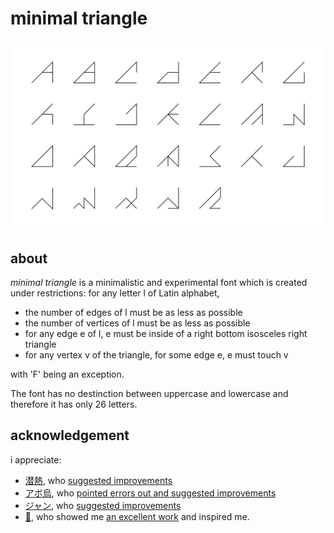 # minimal triangle

![preview](/images/preview.png)

## about
*minimal triangle* is a minimalistic and experimental font which is created under restrictions: for any letter l of Latin alphabet,

- the number of edges of l must be as less as possible
- the number of vertices of l must be as less as possible
- for any edge e of l, e must be inside of a right bottom isosceles right triangle
- for any vertex v of the triangle, for some edge e, e must touch v

with 'F' being an exception.

The font has no destinction between uppercase and lowercase and therefore it has only 26 letters.

## acknowledgement
i appreciate:

- [潜熱](https://twitter.com/latent_heat),  who [suggested improvements](https://twitter.com/-/status/1008296839345364992)
- [アボ烏](https://twitter.com/avocado_oolong), who [pointed errors out and suggested improvements](https://twitter.com/-/status/1008299590737584133)
- [ジャン](https://twitter.com/Jean_w_Grenier2), who [suggested improvements](https://twitter.com/-/status/1008297209001988096)
- [🦀](https://twitter.com/kani_daisakusen), who showed me [an excellent work](https://twitter.com/-/status/1008331346605772802) and inspired me.
